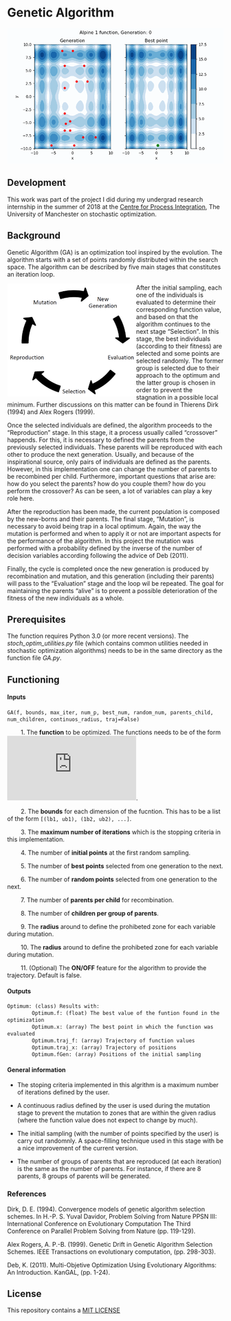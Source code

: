 # Genetic Algorithm

<p align="center">
<img src="https://github.com/edgarsmdn/GA/blob/master/GA_1.gif" width="800" > 
</p>

## Development

This work was part of the project I did during my undergrad research internship in the summer of 2018 at the [Centre for Process Integration](https://www.ceas.manchester.ac.uk/cpi/), The University of Manchester on stochastic optimization.

## Background

Genetic Algorithm (GA) is an optimization tool inspired by the evolution. The algorithm starts with a set of points randomly distributed within the search space. The algorithm can be described by five main stages that constitutes an iteration loop.

<img align="left" src="https://github.com/edgarsmdn/GA/blob/master/Loop.PNG" width="300"> 

After the initial sampling, each one of the individuals is evaluated to determine their corresponding function value, and based on that the algorithm continues to the next stage “Selection”. In this stage, the best individuals (according to their fitness) are selected and some points are selected randomly. The former group is selected due to their approach to the optimum and the latter group is chosen in order to prevent the stagnation in a possible local minimum. Further discussions on this matter can be found in Thierens Dirk (1994) and Alex Rogers (1999).

Once the selected individuals are defined, the algorithm proceeds to the “Reproduction” stage. In this stage, it a process usually called “crossover” happends. For this, it is necessary to defined the parents from the previously selected individuals. These parents will be reproduced with each other to produce the next generation. Usually, and because of the inspirational source, only pairs of individuals are defined as the parents. However, in this implementation one can change the number of parents to be recombined per child. Furthermore, important questions that arise are: how do you select the parents? how do you couple them? how do you perform the crossover? As can be seen, a lot of variables can play a key role here.

After the reproduction has been made, the current population is composed by the new-borns and their parents. The final stage, “Mutation”, is necessary to avoid being trap in a local optimum. Again, the way the mutation is performed and when to apply it or not are important aspects for the performance of the algorithm. In this project the mutation was performed with a probability defined by the inverse of the number of decision variables according following the advice of Deb (2011).

Finally, the cycle is completed once the new generation is produced by recombination and mutation, and this generation (including their parents) will pass to the “Evaluation” stage and the loop wil be repeated. The goal for maintaining the parents “alive” is to prevent a possible deterioration of the fitness of the new individuals as a whole.

## Prerequisites

The function requires Python 3.0 (or more recent versions). The *stoch_optim_utilities.py* file (which contains common utilities needed in stochastic optimization algorithms) needs to be in the same directory as the function file *GA.py*.

## Functioning

#### Inputs

```
GA(f, bounds, max_iter, num_p, best_num, random_num, parents_child, num_children, continuos_radius, traj=False)
```

&nbsp;&nbsp;&nbsp;&nbsp;&nbsp;&nbsp;&nbsp; 1. The **function** to be optimized. The functions needs to be of the form ![equation](https://latex.codecogs.com/gif.latex?%5Cmathbb%7BR%7D%5En%20%5Crightarrow%20%5Cmathbb%7BR%7D).

&nbsp;&nbsp;&nbsp;&nbsp;&nbsp;&nbsp;&nbsp; 2. The **bounds** for each dimension of the fucntion. This has to be a list of the form `[(lb1, ub1), (1b2, ub2), ...]`.

&nbsp;&nbsp;&nbsp;&nbsp;&nbsp;&nbsp;&nbsp; 3. The **maximum number of iterations** which is the stopping criteria in this implementation.

&nbsp;&nbsp;&nbsp;&nbsp;&nbsp;&nbsp;&nbsp; 4. The number of **initial points** at the first random sampling.

&nbsp;&nbsp;&nbsp;&nbsp;&nbsp;&nbsp;&nbsp; 5. The number of **best points** selected from one generation to the next.

&nbsp;&nbsp;&nbsp;&nbsp;&nbsp;&nbsp;&nbsp; 6. The number of **random points** selected from one generation to the next.

&nbsp;&nbsp;&nbsp;&nbsp;&nbsp;&nbsp;&nbsp; 7. The number of **parents per child** for recombination.

&nbsp;&nbsp;&nbsp;&nbsp;&nbsp;&nbsp;&nbsp; 8. The number of **children per group of parents**.

&nbsp;&nbsp;&nbsp;&nbsp;&nbsp;&nbsp;&nbsp; 9. The **radius** around to define the prohibeted zone for each variable during mutation.

&nbsp;&nbsp;&nbsp;&nbsp;&nbsp;&nbsp;&nbsp; 10. The **radius** around to define the prohibeted zone for each variable during mutation.

&nbsp;&nbsp;&nbsp;&nbsp;&nbsp;&nbsp;&nbsp; 11. (Optional) The **ON/OFF** feature for the algorithm to provide the trajectory. Default is false.

#### Outputs

```
Optimum: (class) Results with:
        Optimum.f: (float) The best value of the funtion found in the optimization
        Optimum.x: (array) The best point in which the function was evaluated
        Optimum.traj_f: (array) Trajectory of function values
        Optimum.traj_x: (array) Trajectory of positions
        Optimum.fGen: (array) Positions of the initial sampling
```

#### General information

* The stoping criteria implemented in this algrithm is a maximum number of iterations defined by the user. 

* A continuous radius defined by the user is used during the mutation stage to prevent the mutation to zones that are within the given radius (where the function value does not expect to change by much).

* The initial sampling (with the number of points specified by the user) is carry out randomnly. A space-filling technique used in this stage with be a nice improvement of the current version.

* The number of groups of parents that are reproduced (at each iteration) is the same as the number of parents. For instance, if there are 8 parents, 8 groups of parents will be generated. 

### References

Dirk, D. E. (1994). Convergence models of genetic algorithm selection schemes. In H.-P. S. Yuval Davidor, Problem Solving from Nature PPSN III: International Conference on Evolutionary Computation The Third Conference on Parallel Problem Solving from Nature (pp. 119-129).

Alex Rogers, A. P.-B. (1999). Genetic Drift in Genetic Algorithm Selection Schemes. IEEE Transactions on evolutionary computation, (pp. 298-303).

Deb, K. (2011). Multi-Objetive Optimization Using Evolutionary Algorithms: An Introduction. KanGAL, (pp. 1-24).

## License

This repository contains a [MIT LICENSE](https://github.com/edgarsmdn/PSO/blob/master/LICENSE)
